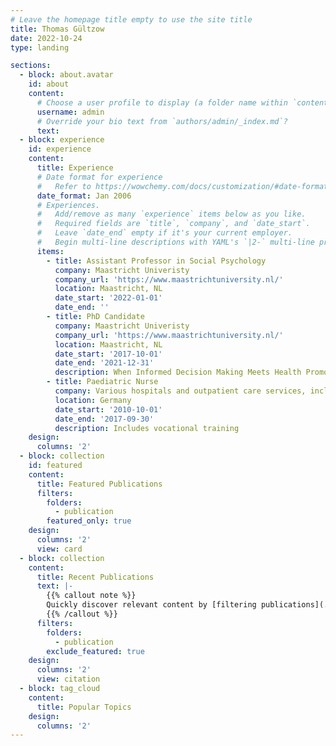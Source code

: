 ```yaml
---
# Leave the homepage title empty to use the site title
title: Thomas Gültzow
date: 2022-10-24
type: landing

sections:
  - block: about.avatar
    id: about
    content:
      # Choose a user profile to display (a folder name within `content/authors/`)
      username: admin
      # Override your bio text from `authors/admin/_index.md`?
      text:
  - block: experience
    id: experience
    content:
      title: Experience
      # Date format for experience
      #   Refer to https://wowchemy.com/docs/customization/#date-format
      date_format: Jan 2006
      # Experiences.
      #   Add/remove as many `experience` items below as you like.
      #   Required fields are `title`, `company`, and `date_start`.
      #   Leave `date_end` empty if it's your current employer.
      #   Begin multi-line descriptions with YAML's `|2-` multi-line prefix.
      items:
        - title: Assistant Professor in Social Psychology
          company: Maastricht Univeristy
          company_url: 'https://www.maastrichtuniversity.nl/'
          location: Maastricht, NL
          date_start: '2022-01-01'
          date_end: ''
        - title: PhD Candidate
          company: Maastricht Univeristy
          company_url: 'https://www.maastrichtuniversity.nl/'
          location: Maastricht, NL
          date_start: '2017-10-01'
          date_end: '2021-12-31'
          description: When Informed Decision Making Meets Health Promotion – An integration of both areas based on the example of smoking cessation
        - title: Paediatric Nurse
          company: Various hospitals and outpatient care services, including Clinics of Cologne (Kinderkrankenhaus Amsterdamer Straße)
          location: Germany
          date_start: '2010-10-01'
          date_end: '2017-09-30'
          description: Includes vocational training
    design:
      columns: '2'
  - block: collection
    id: featured
    content:
      title: Featured Publications
      filters:
        folders:
          - publication
        featured_only: true
    design:
      columns: '2'
      view: card
  - block: collection
    content:
      title: Recent Publications
      text: |-
        {{% callout note %}}
        Quickly discover relevant content by [filtering publications](./publication/).
        {{% /callout %}}
      filters:
        folders:
          - publication
        exclude_featured: true
    design:
      columns: '2'
      view: citation
  - block: tag_cloud
    content:
      title: Popular Topics
    design:
      columns: '2'
---
```

